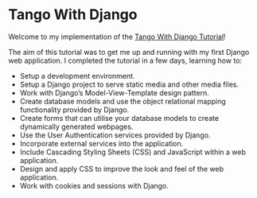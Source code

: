 # Tango With Django
Welcome to my implementation of the [Tango With Django Tutorial](http://www.tangowithdjango.com/)!

The aim of this tutorial was to get me up and running with my first Django web
application. I completed the tutorial in a few days, learning how to:
* Setup a development environment.
* Setup a Django project to serve static media and other media files.
* Work with Django’s Model-View-Template design pattern.
* Create database models and use the object relational mapping functionality
provided by Django.
* Create forms that can utilise your database models to create dynamically
generated webpages.
* Use the User Authentication services provided by Django.
* Incorporate external services into the application.
* Include Cascading Styling Sheets (CSS) and JavaScript within a web
application.
* Design and apply CSS to improve the look and feel of the web application.
* Work with cookies and sessions with Django.
